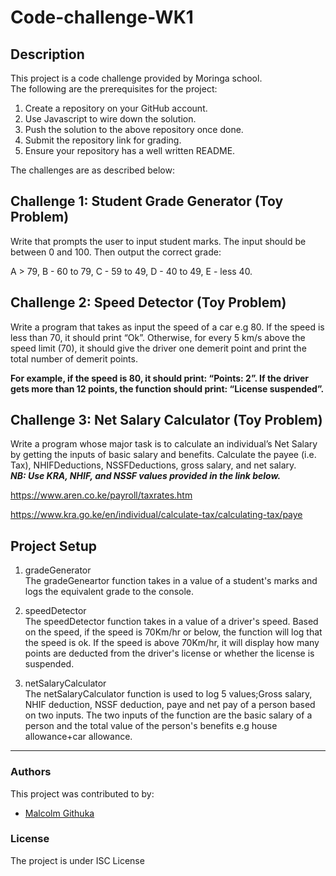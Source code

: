 # Code-challenge-WK1

## Description
This project is a code challenge provided by Moringa school.\
The following are the prerequisites for the project:

1. Create a repository on your GitHub account.
2. Use Javascript to wire down the solution.
3. Push the solution to the above repository once done.
4. Submit the repository link for grading.
5. Ensure your repository has a well written README.

The challenges are as described below:

## Challenge 1: Student Grade Generator (Toy Problem)
Write that prompts the user to input student marks. The input should be between 0 and 100. Then output the correct grade: 

A > 79, B - 60 to 79, C -  59 to 49, D - 40 to 49, E - less 40.

 

## Challenge 2: Speed Detector (Toy Problem)
Write a program that takes as input the speed of a car e.g 80. If the speed is less than 70, it should print “Ok”. Otherwise, for every 5 km/s above the speed limit (70), it should give the driver one demerit point and print the total number of demerit points.

**For example, if the speed is 80, it should print: “Points: 2”. If the driver gets more than 12 points, the function should print: “License suspended”.**

 

## Challenge 3: Net Salary Calculator (Toy Problem)
Write a program whose major task is to calculate an individual’s Net Salary by getting the inputs of basic salary and benefits. Calculate the payee (i.e. Tax), NHIFDeductions, NSSFDeductions, gross salary, and net salary.\
***NB: Use KRA, NHIF, and NSSF values provided in the link below.***

https://www.aren.co.ke/payroll/taxrates.htm 

https://www.kra.go.ke/en/individual/calculate-tax/calculating-tax/paye


## Project Setup

1. gradeGenerator \
The gradeGeneartor function takes in a value of a student's marks and logs the equivalent grade to the console.

2. speedDetector \
The speedDetector function takes in a value of a driver's speed. Based on the speed, if the speed is 70Km/hr or below, the function will log that the speed is ok. If the speed is above 70Km/hr, it will display how many points are deducted from the driver's license or whether the license is suspended.

3. netSalaryCalculator \
The netSalaryCalculator function is used to log 5 values;Gross salary, NHIF deduction, NSSF deduction, paye and net pay of a person based on two inputs. The two inputs of the function are the basic salary of a person and the total value of the person's benefits e.g house allowance+car allowance.
---
### Authors
This project was contributed to by:
- [Malcolm Githuka](https://github.com/Malcolm-G-Moringa)
### License
The project is under ISC License